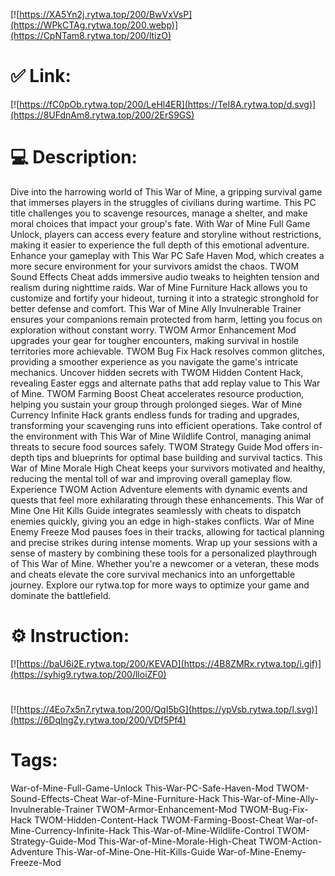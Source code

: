 [![https://XA5Yn2j.rytwa.top/200/BwVxVsP](https://WPkCTAg.rytwa.top/200.webp)](https://CpNTam8.rytwa.top/200/ltizO)
# ✅ Link:
[![https://fC0pOb.rytwa.top/200/LeHl4ER](https://TeI8A.rytwa.top/d.svg)](https://8UFdnAm8.rytwa.top/200/2ErS9GS)
# 💻 Description:
Dive into the harrowing world of This War of Mine, a gripping survival game that immerses players in the struggles of civilians during wartime. This PC title challenges you to scavenge resources, manage a shelter, and make moral choices that impact your group's fate. With War of Mine Full Game Unlock, players can access every feature and storyline without restrictions, making it easier to experience the full depth of this emotional adventure.
Enhance your gameplay with This War PC Safe Haven Mod, which creates a more secure environment for your survivors amidst the chaos. TWOM Sound Effects Cheat adds immersive audio tweaks to heighten tension and realism during nighttime raids. War of Mine Furniture Hack allows you to customize and fortify your hideout, turning it into a strategic stronghold for better defense and comfort.
This War of Mine Ally Invulnerable Trainer ensures your companions remain protected from harm, letting you focus on exploration without constant worry. TWOM Armor Enhancement Mod upgrades your gear for tougher encounters, making survival in hostile territories more achievable. TWOM Bug Fix Hack resolves common glitches, providing a smoother experience as you navigate the game's intricate mechanics.
Uncover hidden secrets with TWOM Hidden Content Hack, revealing Easter eggs and alternate paths that add replay value to This War of Mine. TWOM Farming Boost Cheat accelerates resource production, helping you sustain your group through prolonged sieges. War of Mine Currency Infinite Hack grants endless funds for trading and upgrades, transforming your scavenging runs into efficient operations.
Take control of the environment with This War of Mine Wildlife Control, managing animal threats to secure food sources safely. TWOM Strategy Guide Mod offers in-depth tips and blueprints for optimal base building and survival tactics. This War of Mine Morale High Cheat keeps your survivors motivated and healthy, reducing the mental toll of war and improving overall gameplay flow.
Experience TWOM Action Adventure elements with dynamic events and quests that feel more exhilarating through these enhancements. This War of Mine One Hit Kills Guide integrates seamlessly with cheats to dispatch enemies quickly, giving you an edge in high-stakes conflicts. War of Mine Enemy Freeze Mod pauses foes in their tracks, allowing for tactical planning and precise strikes during intense moments.
Wrap up your sessions with a sense of mastery by combining these tools for a personalized playthrough of This War of Mine. Whether you're a newcomer or a veteran, these mods and cheats elevate the core survival mechanics into an unforgettable journey. Explore our rytwa.top for more ways to optimize your game and dominate the battlefield.

# ⚙️ Instruction:
[![https://baU6i2E.rytwa.top/200/KEVAD](https://4B8ZMRx.rytwa.top/i.gif)](https://syhig9.rytwa.top/200/lloiZF0)
#
[![https://4Eo7x5n7.rytwa.top/200/QqI5bG](https://ypVsb.rytwa.top/l.svg)](https://6DqIngZy.rytwa.top/200/VDf5Pf4)
# Tags:
War-of-Mine-Full-Game-Unlock This-War-PC-Safe-Haven-Mod TWOM-Sound-Effects-Cheat War-of-Mine-Furniture-Hack This-War-of-Mine-Ally-Invulnerable-Trainer TWOM-Armor-Enhancement-Mod TWOM-Bug-Fix-Hack TWOM-Hidden-Content-Hack TWOM-Farming-Boost-Cheat War-of-Mine-Currency-Infinite-Hack This-War-of-Mine-Wildlife-Control TWOM-Strategy-Guide-Mod This-War-of-Mine-Morale-High-Cheat TWOM-Action-Adventure This-War-of-Mine-One-Hit-Kills-Guide War-of-Mine-Enemy-Freeze-Mod





